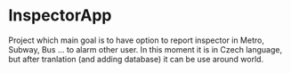 # InspectorApp
Project which main goal is to have option to report inspector in Metro, Subway, Bus ... to alarm other user. In this moment it is in Czech language, but after tranlation (and adding database) it can be use around world.
